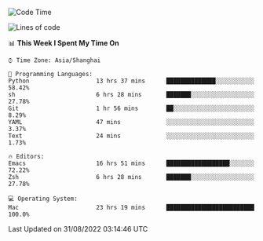 <!--START_SECTION:waka-->
![Code Time](http://img.shields.io/badge/Code%20Time-833%20hrs%204%20mins-blue)

![Lines of code](https://img.shields.io/badge/From%20Hello%20World%20I%27ve%20Written-22%20Thousand%20lines%20of%20code-blue)

📊 **This Week I Spent My Time On** 

```text
⌚︎ Time Zone: Asia/Shanghai

💬 Programming Languages: 
Python                   13 hrs 37 mins      ██████████████░░░░░░░░░░░   58.42% 
sh                       6 hrs 28 mins       ███████░░░░░░░░░░░░░░░░░░   27.78% 
Git                      1 hr 56 mins        ██░░░░░░░░░░░░░░░░░░░░░░░   8.29% 
YAML                     47 mins             ░░░░░░░░░░░░░░░░░░░░░░░░░   3.37% 
Text                     24 mins             ░░░░░░░░░░░░░░░░░░░░░░░░░   1.73%

🔥 Editors: 
Emacs                    16 hrs 51 mins      ██████████████████░░░░░░░   72.22% 
Zsh                      6 hrs 28 mins       ███████░░░░░░░░░░░░░░░░░░   27.78%

💻 Operating System: 
Mac                      23 hrs 19 mins      █████████████████████████   100.0%

```


 Last Updated on 31/08/2022 03:14:46 UTC
<!--END_SECTION:waka-->
